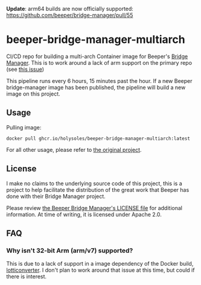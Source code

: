 **Update**: arm64 builds are now officially supported: https://github.com/beeper/bridge-manager/pull/55


# beeper-bridge-manager-multiarch

CI/CD repo for building a multi-arch Container image for Beeper's [Bridge Manager](https://github.com/beeper/bridge-manager). This is to work around a lack of arm support on the primary repo (see [this issue](https://github.com/beeper/bridge-manager/issues/25))

This pipeline runs every 6 hours, 15 minutes past the hour. If a new Beeper bridge-manager image has been published, the pipeline will build a new image on this project.

## Usage

Pulling image:

```
docker pull ghcr.io/holysoles/beeper-bridge-manager-multiarch:latest 
```

For all other usage, please refer to [the original project](https://github.com/beeper/bridge-manager?tab=readme-ov-file#usage).

## License

I make no claims to the underlying source code of this project, this is a project to help facilitate the distribution of the great work that Beeper has done with their Bridge Manager project.

Please review [the Beeper Bridge Manager's LICENSE file](https://github.com/beeper/bridge-manager/blob/main/LICENSE) for additional information. At time of writing, it is licensed under Apache 2.0.

## FAQ

### Why isn't 32-bit Arm (arm/v7) supported?

This is due to a lack of support in a image dependency of the Docker build, [lotticonverter](https://mau.dev/tulir/lottieconverter/container_registry/14). I don't plan to work around that issue at this time, but could if there is interest.
